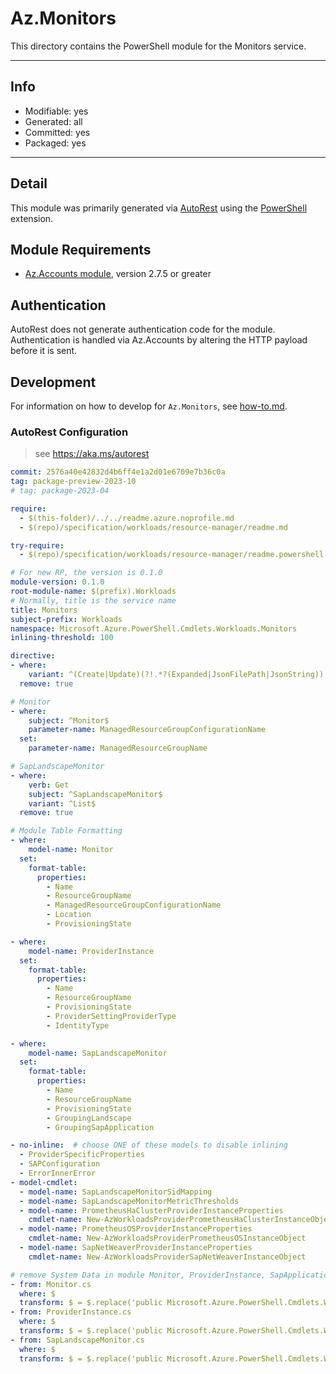 <!-- region Generated -->
# Az.Monitors
This directory contains the PowerShell module for the Monitors service.

---
## Info
- Modifiable: yes
- Generated: all
- Committed: yes
- Packaged: yes

---
## Detail
This module was primarily generated via [AutoRest](https://github.com/Azure/autorest) using the [PowerShell](https://github.com/Azure/autorest.powershell) extension.

## Module Requirements
- [Az.Accounts module](https://www.powershellgallery.com/packages/Az.Accounts/), version 2.7.5 or greater

## Authentication
AutoRest does not generate authentication code for the module. Authentication is handled via Az.Accounts by altering the HTTP payload before it is sent.

## Development
For information on how to develop for `Az.Monitors`, see [how-to.md](how-to.md).
<!-- endregion -->

### AutoRest Configuration
> see https://aka.ms/autorest

```yaml
commit: 2576a40e42832d4b6ff4e1a2d01e6709e7b36c0a
tag: package-preview-2023-10
# tag: package-2023-04

require:
  - $(this-folder)/../../readme.azure.noprofile.md
  - $(repo)/specification/workloads/resource-manager/readme.md

try-require: 
  - $(repo)/specification/workloads/resource-manager/readme.powershell.md

# For new RP, the version is 0.1.0
module-version: 0.1.0
root-module-name: $(prefix).Workloads
# Normally, title is the service name
title: Monitors
subject-prefix: Workloads
namespace: Microsoft.Azure.PowerShell.Cmdlets.Workloads.Monitors
inlining-threshold: 100

directive:
- where:
    variant: ^(Create|Update)(?!.*?(Expanded|JsonFilePath|JsonString))|^CreateViaIdentityExpanded$
  remove: true

# Monitor
- where:
    subject: ^Monitor$
    parameter-name: ManagedResourceGroupConfigurationName
  set:
    parameter-name: ManagedResourceGroupName

# SapLandscapeMonitor
- where:
    verb: Get
    subject: ^SapLandscapeMonitor$
    variant: ^List$
  remove: true

# Module Table Formatting
- where:
    model-name: Monitor
  set:
    format-table:
      properties:
        - Name
        - ResourceGroupName
        - ManagedResourceGroupConfigurationName
        - Location
        - ProvisioningState

- where:
    model-name: ProviderInstance
  set:
    format-table:
      properties:
        - Name
        - ResourceGroupName
        - ProvisioningState
        - ProviderSettingProviderType
        - IdentityType

- where:
    model-name: SapLandscapeMonitor
  set:
    format-table:
      properties:
        - Name
        - ResourceGroupName
        - ProvisioningState
        - GroupingLandscape        
        - GroupingSapApplication

- no-inline:  # choose ONE of these models to disable inlining
  - ProviderSpecificProperties
  - SAPConfiguration
  - ErrorInnerError
- model-cmdlet:
  - model-name: SapLandscapeMonitorSidMapping
  - model-name: SapLandscapeMonitorMetricThresholds
  - model-name: PrometheusHaClusterProviderInstanceProperties
    cmdlet-name: New-AzWorkloadsProviderPrometheusHaClusterInstanceObject
  - model-name: PrometheusOSProviderInstanceProperties
    cmdlet-name: New-AzWorkloadsProviderPrometheusOSInstanceObject
  - model-name: SapNetWeaverProviderInstanceProperties
    cmdlet-name: New-AzWorkloadsProviderSapNetWeaverInstanceObject

# remove System Data in module Monitor, ProviderInstance, SapApplicationServerInstance, SapCentralServerInstance, SapDatabaseInstance, SapLandscapeMonitor, SapVirtualInstance
- from: Monitor.cs
  where: $
  transform: $ = $.replace('public Microsoft.Azure.PowerShell.Cmdlets.Workloads.Models.ISystemData SystemData', 'internal Microsoft.Azure.PowerShell.Cmdlets.Workloads.Models.ISystemData SystemData');
- from: ProviderInstance.cs
  where: $
  transform: $ = $.replace('public Microsoft.Azure.PowerShell.Cmdlets.Workloads.Models.ISystemData SystemData', 'internal Microsoft.Azure.PowerShell.Cmdlets.Workloads.Models.ISystemData SystemData');
- from: SapLandscapeMonitor.cs
  where: $
  transform: $ = $.replace('public Microsoft.Azure.PowerShell.Cmdlets.Workloads.Models.ISystemData SystemData', 'internal Microsoft.Azure.PowerShell.Cmdlets.Workloads.Models.ISystemData SystemData');
```
